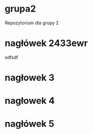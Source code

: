 # grupa2
Repozytorium dla grupy 2

# nagłówek 2433ewr
 sdfsdf

# nagłowek 3

# nagłowek 4

# nagłówek 5
